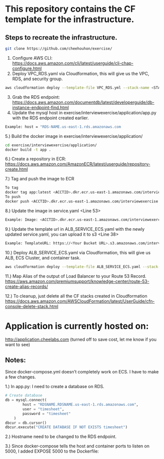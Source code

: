 # This repository contains the CF template for the infrastructure.

## Steps to recreate the infrastructure.

```bash
git clone https://github.com/cheehouhon/exercise/
```
1. Configure AWS CLI: https://docs.aws.amazon.com/cli/latest/userguide/cli-chap-configure.html
2. Deploy VPC_RDS.yaml via Cloudformation, this will give us the VPC, RDS, and security group.
```bash
aws cloudformation deploy --template-file VPC_RDS.yml --stack-name <STACK NAME>
```
3. Grab the RDS endpoint: https://docs.aws.amazon.com/documentdb/latest/developerguide/db-instance-endpoint-find.html
4. Update the mysql host in exercise/interviewexercise/application/app.py with the RDS endpoint created earlier.
```bash
Example: host = "RDS-NAME.us-east-1.rds.amazonaws.com
```
5.) Build the docker image in exercise/interviewexercise/application/
```bash
cd exercise/interviewexercise/application/
docker build -t app .
```

6.) Create a repository in ECR: https://docs.aws.amazon.com/AmazonECR/latest/userguide/repository-create.html

7.) Tag and push the image to ECR
```bash
To tag
docker tag app:latest <ACCTID>.dkr.ecr.us-east-1.amazonaws.com/interviewexercise:v1.0.1
To push
docker push <ACCTID>.dkr.ecr.us-east-1.amazonaws.com/interviewexercise:v1.0.1
```
8.) Update the image in service.yaml <Line 53>
```bash
Example: Image: <ACCTID>.dkr.ecr.us-east-1.amazonaws.com/interviewexercise:v1.0.1
```

9.) Update the template url in ALB_SERVICE_ECS.yaml with the newly updated service.yaml, you can upload it to s3 <Line 38>
```bash
Example: TemplateURL: https://<Your Bucket URL>.s3.amazonaws.com/interview-CF/service.yaml
``` 

10.) Deploy ALB_SERVICE_ECS.yaml via Cloudformation, this will give us ALB, ECS Cluster, and container task.
```bash
aws cloudformation deploy --template-file ALB_SERVICE_ECS.yaml --stack-name <STACK NAME> --capabilities CAPABILITY_NAMED_IAM
``` 

11.) Map Alias of the output of Load Balancer to your Route 53 Record.
https://aws.amazon.com/premiumsupport/knowledge-center/route-53-create-alias-records/


12.) To cleanup, just delete all the CF stacks created in Cloudformation
https://docs.aws.amazon.com/AWSCloudFormation/latest/UserGuide/cfn-console-delete-stack.html

# Application is currently hosted on:
http://application.cheelabs.com
(turned off to save cost, let me know if you want to see)

## Notes:
Since docker-compose.yml doesn’t completely work on ECS. I have to make a few changes.

1.) In app.py:
I need to create a database on RDS.
```python
# Create database
db = mysql.connect(
        host = "RDSNAME.RDSNAME.us-east-1.rds.amazonaws.com",
        user = "timesheet",
        password = "timesheet"
    )
dbcur = db.cursor()
dbcur.execute("CREATE DATABASE IF NOT EXISTS timesheet")
```
2.) Hostname need to be changed to the RDS endpoint.

3.) Since docker-compose tells the host and container ports to listen on 5000, I added EXPOSE 5000 to the Dockerfile:




